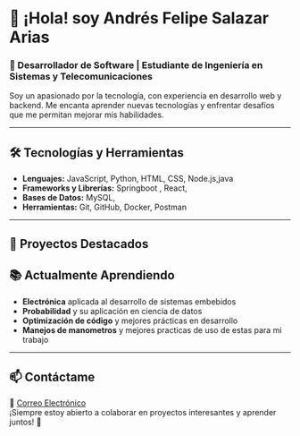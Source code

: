 # 👋 ¡Hola! soy Andrés Felipe Salazar Arias

### 🚀 Desarrollador de Software | Estudiante de Ingeniería en Sistemas y Telecomunicaciones

Soy un apasionado por la tecnología, con experiencia en desarrollo web y backend. Me encanta aprender nuevas tecnologías y enfrentar desafíos que me permitan mejorar mis habilidades.

---

## 🛠️ Tecnologías y Herramientas

- **Lenguajes:** JavaScript, Python, HTML, CSS, Node.js,java
- **Frameworks y Librerías:** Springboot , React, 
- **Bases de Datos:** MySQL, 
- **Herramientas:** Git, GitHub, Docker, Postman

---

## 📌 Proyectos Destacados



## 📚 Actualmente Aprendiendo
- **Electrónica** aplicada al desarrollo de sistemas embebidos
- **Probabilidad** y su aplicación en ciencia de datos
- **Optimización de código** y mejores prácticas en desarrollo
- **Manejos de manometros** y mejores practicas de uso de estas para mi trabajo

---

## 📫 Contáctame
📩 [Correo Electrónico](ariasytt01@gmail.com)     
¡Siempre estoy abierto a colaborar en proyectos interesantes y aprender juntos! 🚀
